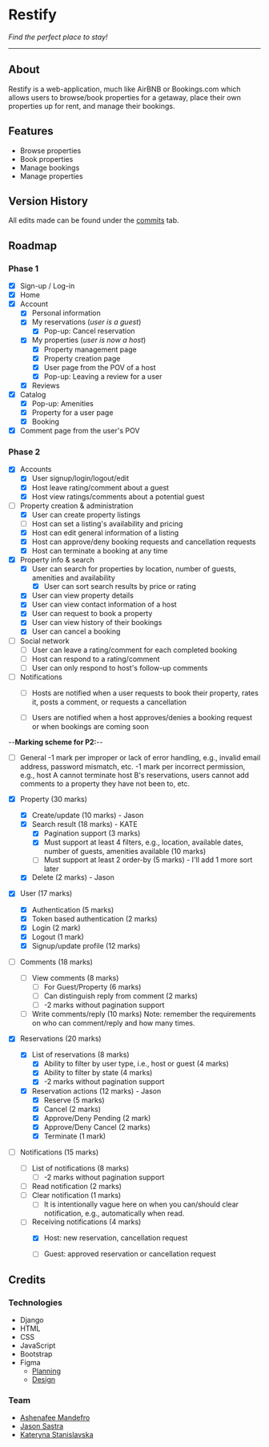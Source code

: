 # Restify

*Find the perfect place to stay!*

---

## About

Restify is a web-application, much like AirBNB or Bookings.com which allows users to browse/book properties for a getaway, place their own properties up for rent, and manage their bookings.

## Features

- Browse properties
- Book properties
- Manage bookings
- Manage properties


## Version History

All edits made can be found under the [commits](https://github.com/ashenafee/Restify/commits/main) tab.

## Roadmap

### Phase 1
- [x] Sign-up / Log-in
- [x] Home
- [x] Account
    - [x] Personal information
    - [x] My reservations (*user is a guest*)
        - [x] Pop-up: Cancel reservation
    - [x] My properties (*user is now a host*)
        - [x] Property management page
        - [x] Property creation page
        - [x] User page from the POV of a host  
        - [x] Pop-up: Leaving a review for a user
    - [x] Reviews
- [x] Catalog
    - [x] Pop-up: Amenities
    - [x] Property for a user page
    - [x] Booking
- [X] Comment page from the user's POV

### Phase 2
- [x] Accounts
    - [x] User signup/login/logout/edit
    - [x] Host leave rating/comment about a guest
    - [x] Host view ratings/comments about a potential guest
- [ ] Property creation & administration
    - [x] User can create property listings
    - [ ] Host can set a listing's availability and pricing
    - [x] Host can edit general information of a listing
    - [x] Host can approve/deny booking requests and cancellation requests
    - [x] Host can terminate a booking at any time
- [x] Property info & search
    - [x] User can search for properties by location, number of guests, amenities and availability
        - [x] User can sort search results by price or rating
    - [x] User can view property details
    - [x] User can view contact information of a host
    - [x] User can request to book a property
    - [x] User can view history of their bookings
    - [x] User can cancel a booking
- [ ] Social network
    - [ ] User can leave a rating/comment for each completed booking
    - [ ] Host can respond to a rating/comment
    - [ ] User can only respond to host's follow-up comments
- [ ] Notifications
    - [ ] Hosts are notified when a user requests to book their property, rates it, posts a comment, or requests a cancellation
    - [ ] Users are notified when a host approves/denies a booking request or when bookings are coming soon


--**Marking scheme for P2:**--

- [ ] General
-1 mark per improper or lack of error handling, e.g., invalid email address, password mismatch, etc.
-1 mark per incorrect permission, e.g., host A cannot terminate host B's reservations, users cannot add comments to a property they have not been to, etc. 

- [x] Property (30 marks)
    - [x] Create/update (10 marks) - Jason
    - [x] Search result (18 marks) - KATE
        - [x] Pagination support (3 marks)
        - [x] Must support at least 4 filters, e.g., location, available dates, number of guests, amenities available (10 marks)
        - [ ] Must support at least 2 order-by (5 marks) - I'll add 1 more sort later
    - [x] Delete (2 marks) - Jason

- [x] User (17 marks)
    - [x] Authentication (5 marks)
    - [x] Token based authentication (2 marks) 
    - [x] Login (2 mark)
    - [x] Logout (1 mark)
    - [x] Signup/update profile (12 marks)
    
- [ ] Comments (18 marks)
    - [ ] View comments (8 marks) 
        - [ ] For Guest/Property (6 marks)
        - [ ] Can distinguish reply from comment (2 marks)
        - [ ] -2 marks without pagination support
    - [ ] Write comments/reply (10 marks)
        Note: remember the requirements on who can comment/reply and how many times.
        
- [x] Reservations (20 marks)
    - [x] List of reservations (8 marks)
        - [x] Ability to filter by user type, i.e., host or guest (4 marks)
        - [x] Ability to filter by state (4 marks)
        - [x] -2 marks without pagination support
    - [x] Reservation actions (12 marks) - Jason
        - [x] Reserve (5 marks)
        - [x] Cancel (2 marks)
        - [x] Approve/Deny Pending (2 mark)
        - [x] Approve/Deny Cancel (2 marks)
        - [x] Terminate (1 mark)
        
- [ ] Notifications (15 marks)
    - [ ] List of notifications (8 marks)
        - [ ] -2 marks without pagination support
    - [ ] Read notification (2 marks)
    - [ ] Clear notification (1 marks)
        - [ ] It is intentionally vague here on when you can/should clear notification, e.g., automatically when read.
    - [ ] Receiving notifications (4 marks)
        - [x] Host: new reservation, cancellation request
        - [ ] Guest: approved reservation or cancellation request


## Credits

### Technologies

- Django
- HTML
- CSS
- JavaScript
- Bootstrap
- Figma
    - [Planning](https://www.figma.com/file/YRL2J8DXMkf9TjoVeqc121/Restify?node-id=0%3A1&t=T6iVhlTHlZ59OLB1-1)
    - [Design](https://www.figma.com/file/H31fLA6S9HD2z4CoH7sjNV/Restify-design?node-id=0%3A1&t=cbD3qu6tmhFL1Rt2-0)

### Team

- [Ashenafee Mandefro](https://github.com/ashenafee)
- [Jason Sastra](https://github.com/jason121301)
- [Kateryna Stanislavska](https://github.com/stankate)